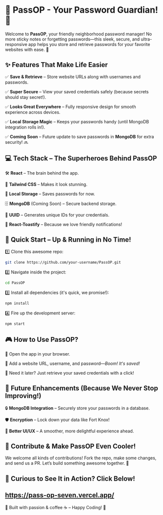  # 🚀 PassOP - Your Password Guardian! 🔐

Welcome to **PassOP**, your friendly neighborhood password manager! No more sticky notes or forgetting passwords—this sleek, secure, and ultra-responsive app helps you store and retrieve passwords for your favorite websites with ease. 📌

## ✨ Features That Make Life Easier

✅ **Save & Retrieve** – Store website URLs along with usernames and passwords.

✅ **Super Secure** – View your saved credentials safely (because secrets should stay secret!).

✅ **Looks Great Everywhere** – Fully responsive design for smooth experience across devices.

✅ **Local Storage Magic** – Keeps your passwords handy (until MongoDB integration rolls in!).

✅ **Coming Soon** – Future update to save passwords in **MongoDB** for extra security! 🔜

## 💻 Tech Stack – The Superheroes Behind PassOP

🛠 **React** – The brain behind the app.

🎨 **Tailwind CSS** – Makes it look stunning.

💾 **Local Storage** – Saves passwords for now.

🗄 **MongoDB** (Coming Soon) – Secure backend storage.

🔑 **UUID** – Generates unique IDs for your credentials.

🔔 **React-Toastify** – Because we love friendly notifications!

## 🚀 Quick Start – Up & Running in No Time!

1️⃣ Clone this awesome repo:
   ```sh
   git clone https://github.com/your-username/PassOP.git
   ```
2️⃣ Navigate inside the project:
   ```sh
   cd PassOP
   ```
3️⃣ Install all dependencies (it's quick, we promise!):
   ```sh
   npm install
   ```
4️⃣ Fire up the development server:
   ```sh
   npm start
   ```

## 🎮 How to Use PassOP?

🔹 Open the app in your browser.

🔹 Add a website URL, username, and password—*Boom! It's saved!*

🔹 Need it later? Just retrieve your saved credentials with a click!

## 🚧 Future Enhancements (Because We Never Stop Improving!)

🔒 **MongoDB Integration** – Securely store your passwords in a database.

🛡 **Encryption** – Lock down your data like Fort Knox!

🎨 **Better UI/UX** – A smoother, more delightful experience ahead.

## 🤝 Contribute & Make PassOP Even Cooler!

We welcome all kinds of contributions! Fork the repo, make some changes, and send us a PR. Let’s build something awesome together. 💪

## 👀 Curious to See It in Action? Click Below!
https://pass-op-seven.vercel.app/
---

💙 Built with passion & coffee ☕ – Happy Coding! 🚀

